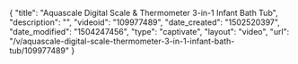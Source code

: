 {
    "title": "Aquascale Digital Scale &amp; Thermometer 3-in-1 Infant Bath Tub",
    "description": "",
    "videoid": "109977489",
    "date_created": "1502520397",
    "date_modified": "1504247456",
    "type": "captivate",
    "layout": "video",
    "url": "\/v\/aquascale-digital-scale-thermometer-3-in-1-infant-bath-tub\/109977489"
}